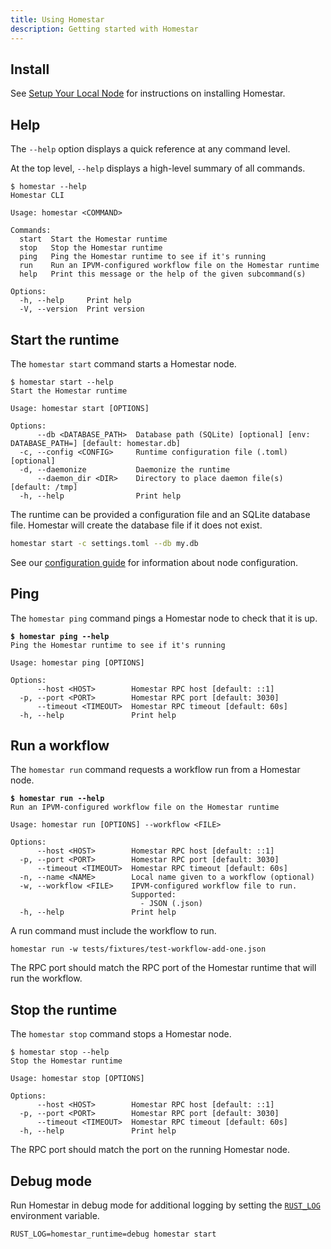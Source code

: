 ```yaml
---
title: Using Homestar
description: Getting started with Homestar
---
```


## Install

See [Setup Your Local Node](../../getting-started/setup-your-local-node#install-homestar) for instructions on installing Homestar.

## Help

The `--help` option displays a quick reference at any command level.

At the top level, `--help` displays a high-level summary of all commands.

```
$ homestar --help
Homestar CLI

Usage: homestar <COMMAND>

Commands:
  start  Start the Homestar runtime
  stop   Stop the Homestar runtime
  ping   Ping the Homestar runtime to see if it's running
  run    Run an IPVM-configured workflow file on the Homestar runtime
  help   Print this message or the help of the given subcommand(s)

Options:
  -h, --help     Print help
  -V, --version  Print version
```

## Start the runtime

The `homestar start` command starts a Homestar node.

```
$ homestar start --help
Start the Homestar runtime

Usage: homestar start [OPTIONS]

Options:
      --db <DATABASE_PATH>  Database path (SQLite) [optional] [env: DATABASE_PATH=] [default: homestar.db]
  -c, --config <CONFIG>     Runtime configuration file (.toml) [optional]
  -d, --daemonize           Daemonize the runtime
      --daemon_dir <DIR>    Directory to place daemon file(s) [default: /tmp]
  -h, --help                Print help
```

The runtime can be provided a configuration file and an SQLite database file. Homestar will create the database file if it does not exist.

```sh
homestar start -c settings.toml --db my.db
```

See our [configuration guide](configuration) for information about node configuration.

## Ping

The `homestar ping` command pings a Homestar node to check that it is up.

<pre><code><strong>$ homestar ping --help
</strong>Ping the Homestar runtime to see if it's running

Usage: homestar ping [OPTIONS]

Options:
      --host &#x3C;HOST>        Homestar RPC host [default: ::1]
  -p, --port &#x3C;PORT>        Homestar RPC port [default: 3030]
      --timeout &#x3C;TIMEOUT>  Homestar RPC timeout [default: 60s]
  -h, --help               Print help
</code></pre>

## Run a workflow

The `homestar run` command requests a workflow run from a Homestar node.

<pre><code><strong>$ homestar run --help
</strong>Run an IPVM-configured workflow file on the Homestar runtime

Usage: homestar run [OPTIONS] --workflow &#x3C;FILE>

Options:
      --host &#x3C;HOST>        Homestar RPC host [default: ::1]
  -p, --port &#x3C;PORT>        Homestar RPC port [default: 3030]
      --timeout &#x3C;TIMEOUT>  Homestar RPC timeout [default: 60s]
  -n, --name &#x3C;NAME>        Local name given to a workflow (optional)
  -w, --workflow &#x3C;FILE>    IPVM-configured workflow file to run.
                           Supported:
                             - JSON (.json)
  -h, --help               Print help
</code></pre>

A run command must include the workflow to run.

```
homestar run -w tests/fixtures/test-workflow-add-one.json
```

The RPC port should match the RPC port of the Homestar runtime that will run the workflow.

## Stop the runtime

The `homestar stop` command stops a Homestar node.

```
$ homestar stop --help
Stop the Homestar runtime

Usage: homestar stop [OPTIONS]

Options:
      --host <HOST>        Homestar RPC host [default: ::1]
  -p, --port <PORT>        Homestar RPC port [default: 3030]
      --timeout <TIMEOUT>  Homestar RPC timeout [default: 60s]
  -h, --help               Print help
```

The RPC port should match the port on the running Homestar node.

## Debug mode

Run Homestar in debug mode for additional logging by setting the [`RUST_LOG`](https://docs.rs/env\_logger/0.10.1/env\_logger/#enabling-logging) environment variable.

```
RUST_LOG=homestar_runtime=debug homestar start
```
